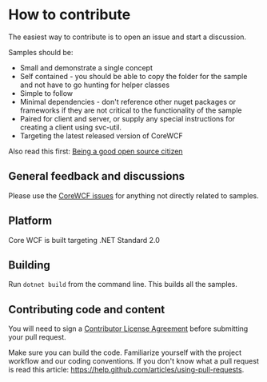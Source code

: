 # How to contribute

The easiest way to contribute is to open an issue and start a discussion.

Samples should be:
* Small and demonstrate a single concept
* Self contained - you should be able to copy the folder for the sample and not have to go hunting for helper classes
* Simple to follow
* Minimal dependencies - don't reference other nuget packages or frameworks if they are not critical to the functionality of the sample
* Paired for client and server, or supply any special instructions for creating a client using svc-util.
* Targeting the latest released version of CoreWCF

Also read this first: [Being a good open source citizen](https://hackernoon.com/being-a-good-open-source-citizen-9060d0ab9732#.x3hocgw85)

## General feedback and discussions

Please use the [CoreWCF issues](https://github.com/CoreWCF/CoreWCF/issues) for anything not directly related to samples.

## Platform

Core WCF is built targeting .NET Standard 2.0

## Building

Run `dotnet build` from the command line. This builds all the samples.

## Contributing code and content

You will need to sign a [Contributor License Agreement](https://cla.dotnetfoundation.org/) before submitting your pull request.

Make sure you can build the code. Familiarize yourself with the project workflow and our coding conventions. If you don't know what a pull request is read this article: https://help.github.com/articles/using-pull-requests.
